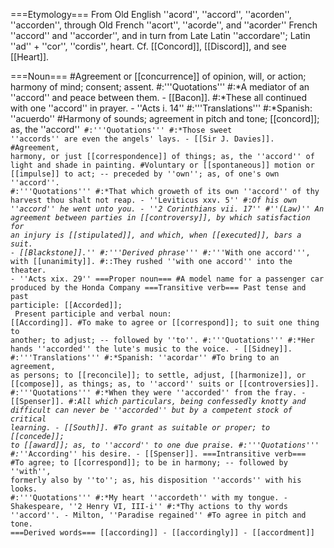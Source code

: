 ===Etymology===
From Old English ''acord'', ''accord'', ''acorden'', ''accorden'', through Old French ''acort'', ''acorde'', and ''acorder'' French ''accord'' and ''accorder'', and in turn from Late Latin ''accordare''; Latin ''ad'' + ''cor'', ''cordis'', heart. Cf. [[Concord]], [[Discord]], and see [[Heart]].

===Noun===
#Agreement or [[concurrence]] of opinion, will, or action; harmony of mind; consent; assent.
#:'''Quotations'''
#:*A mediator of an ''accord'' and peace between them. - [[Bacon]].
#:*These all continued with one ''accord'' in prayer. - ''Acts i. 14'' 
#:'''Translations'''
#:*Spanish: ''acuerdo''
#Harmony of sounds; agreement in pitch and tone; [[concord]]; as, the ''accord''<code>
#:'''Quotations'''
#:*Those sweet ''accords'' are even the angels' lays. - [[Sir J. Davies]].
#Agreement, harmony, or just [[correspondence]] of things; as, the ''accord'' of light and shade in painting.
#Voluntary or [[spontaneous]] motion or [[impulse]] to act; -- preceded by ''own''; as, of one's own ''accord''.
#:'''Quotations'''
#:*That which groweth of its own ''accord'' of thy harvest thou shalt not reap. -  ''Leviticus xxv. 5''
#:*Of his own ''accord'' he went unto you. - ''2 Corinthians vii. 17''
#''(Law)'' An agreement between parties in [[controversy]], by which satisfaction for an injury is [[stipulated]], and which, when [[executed]], bars a suit. - [[Blackstone]].''
#:'''Derived phrase'''
#:*'''With one accord''', with [[unanimity]].
#::They rushed ''with one accord'' into the theater. - ''Acts xix. 29''
===Proper noun===
#A model name for a passenger car produced by the Honda Company
===Transitive verb=== 
Past tense and past participle: [[Accorded]];<br>
Present participle and verbal noun: [[According]]. 
#To make to agree or [[correspond]]; to suit one thing to another; to adjust; -- followed by ''to''.
#:'''Quotations'''
#:*Her hands ''accorded'' the lute's music to the voice. - [[Sidney]].
#:'''Translations'''
#:*Spanish: ''acordar''
#To bring to an agreement, as persons; to [[reconcile]]; to settle, adjust, [[harmonize]], or [[compose]], as things; as, to ''accord'' suits or [[controversies]].
#:'''Quotations'''
#:*When they were ''accorded'' from the fray. - [[Spenser]].
#:*All which particulars, being confessedly knotty and difficult can never be ''accorded'' but by a competent stock of critical learning. - [[South]].
#To grant as suitable or proper; to [[concede]]; to [[award]]; as, to ''accord'' to one due praise.
#:'''Quotations'''
#:*''According'' his desire. - [[Spenser]].
===Intransitive verb===
#To agree; to [[correspond]]; to be in harmony; -- followed by ''with'', formerly also by ''to''; as, his disposition ''accords'' with his looks.
#:'''Quotations'''
#:*My heart ''accordeth'' with my tongue. - Shakespeare, ''2 Henry VI, III-i''
#:*Thy actions to thy words ''accord''. - Milton, ''Paradise regained''
#To agree in pitch and tone.
===Derived words===
[[according]] - [[accordingly]] - [[accordment]]